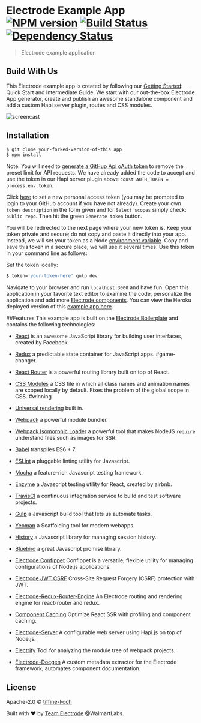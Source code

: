 # Electrode Example App [![NPM version][npm-image]][npm-url] [![Build Status][travis-image]][travis-url] [![Dependency Status][daviddm-image]][daviddm-url]
> Electrode example application

## Build With Us
This Electrode example app is created by following our [Getting Started](https://electrode-io.github.io/docs/quick_guide.html): Quick Start and Intermediate Guide. We start with our out-the-box Electrode App generator, create and publish an awesome standalone component and add a custom Hapi server plugin, routes and CSS modules.

![screencast](./img/screencast.gif)


## Installation

```sh
$ git clone your-forked-version-of-this app
$ npm install
```

Note: You will need to [generate a GitHup Api oAuth token](https://github.com/settings/tokens/new) to remove the preset limit for API requests. We have already added the code to accept and use the token in our Hapi server plugin above `const AUTH_TOKEN = process.env.token`.

Click [here](https://github.com/settings/tokens/new) to set a new personal access token (you may be prompted to login to your GitHub account if you have not already). Create your own `token description` in the form given and for `Select scopes` simply check: `public repo`. Then hit the green `Generate token` button.

You will be redirected to the next page where your new token is. Keep your token private and secure; do not copy and paste it directly into your app. Instead, we will set your token as a Node [environment variable](https://nodejs.org/api/process.html#process_process_env).
Copy and save this token in a secure place; we will use it several times. Use this token in your command line as follows:

Set the token locally:

```bash
$ token='your-token-here' gulp dev
```

Navigate to your browser and run `localhost:3000` and have fun. Open this application in your favorite text editor to examine the code, personalize the application and add more [Electrode components](https://electrode-io.github.io/docs/create_reusable_component.html). You can view the Heroku deployed version of this [example app here](https://electrode-example-app.herokuapp.com/).

##Features
This example app is built on the [Electrode Boilerplate](https://github.com/electrode-io/electrode-boilerplate-universal-react-node) and contains the following technologies:

*  [React](https://facebook.github.io/react/index.html) is an awesome JavaScript library for building user interfaces, created by Facebook.

*  [Redux](http://redux.js.org/docs/basics/UsageWithReact.html) a predictable state container for JavaScript apps. #game-changer.

*  [React Router](https://github.com/ReactTraining/react-router/tree/master/docs) is a powerful routing library built on top of React.

*  [CSS Modules](https://github.com/css-modules/css-modules) a CSS file in which all class names and animation names are scoped locally by default. Fixes the problem of the global scope in CSS. #winning

*  [Universal rendering](https://medium.com/@mjackson/universal-javascript-4761051b7ae9#.xjxr5yj5z) built in.

*  [Webpack](https://webpack.github.io/docs/motivation.html) a powerful module bundler.

*  [Webpack Isomorphic Loader](https://github.com/jchip/isomorphic-loader) a powerful tool that makes NodeJS `require` understand files such as images for SSR.

*  [Babel](https://babeljs.io/) transpiles ES6 + 7.

*  [ESLint](http://eslint.org/) a pluggable linting utility for Javascript.

*  [Mocha](https://mochajs.org/) a feature-rich Javascript testing framework.

*  [Enzyme](https://github.com/airbnb/enzyme) a Javascript testing utility for React, created by airbnb.

*  [TravisCI](https://travis-ci.org/) a continuous integration service to build and test software projects.

*  [Gulp](http://gulpjs.com/) a Javascript build tool that lets us automate tasks.

*  [Yeoman](http://yeoman.io/) a Scaffolding tool for modern webapps.

*  [History](https://www.npmjs.com/package/history) a Javascript library for managing session history.

*  [Bluebird](http://bluebirdjs.com/docs/why-promises.html) a great Javascript promise library.

*  [Electrode Confippet](https://github.com/electrode-io/electrode-confippet) Confippet is a versatile, flexible utility for managing configurations of Node.js applications.

*  [Electrode JWT CSRF](https://github.com/electrode-io/electrode-csrf-jwt) Cross-Site Request Forgery (CSRF) protection with JWT.

*  [Electrode-Redux-Router-Engine](https://github.com/electrode-io/redux-router-engine) An Electrode routing and rendering engine for react-router and redux.

*  [Component Caching](https://github.com/electrode-io/electrode-react-ssr-caching) Optimize React SSR with profiling and component caching.

*  [Electrode-Server](https://github.com/electrode-io/electrode-server) A configurable web server using Hapi.js on top of Node.js.

*  [Electrify](https://github.com/electrode-io/electrify) Tool for analyzing the module tree of webpack projects.

*  [Electrode-Docgen](https://github.com/electrode-io/electrode-docgen) A custom metadata extractor for the Electrode framework, automates component documentation.

## License

Apache-2.0 © [tiffine-koch](https://github.com/tiffine-koch)

Built with :heart: by [Team Electrode](https://github.com/orgs/electrode-io/people) @WalmartLabs.

[npm-image]: https://badge.fury.io/js/electrode-example-app-with-plugin-and-routes.svg
[npm-url]: https://npmjs.org/package/electrode-example-app-with-plugin-and-routes
[travis-image]: https://travis-ci.org/electrode-io/electrode-example-app-with-plugin-and-routes.svg?branch=master
[travis-url]: https://travis-ci.org/electrode-io/electrode-example-app-with-plugin-and-routes
[daviddm-image]: https://david-dm.org/electrode-io/electrode-example-app-with-plugin-and-routes.svg?theme=shields.io
[daviddm-url]: https://david-dm.org/electrode-io/electrode-example-app-with-plugin-and-routes
